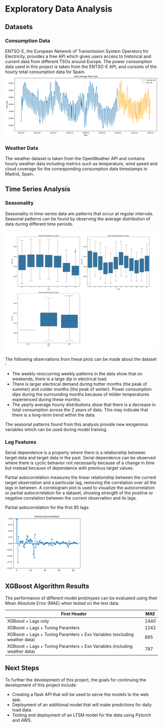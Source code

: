 # Exploratory Data Analysis

## Datasets
### Consumption Data
ENTSO-E, the European Network of Transmission System Operators for Electricity, provides a free API which gives users access to historical and current data from different TSOs around Europe. The power consumption data used in this project is taken from the ENTSO-E API, and consists of the hourly total consumption data for Spain. 
<img src="../images/dataset.png">
### Weather Data
The weather dataset is taken from the OpenWeather API and contains hourly weather data including metrics such as temperature, wind speed and cloud coverage for the corresponding consumption data timestamps in Madrid, Spain.
## Time Series Analysis

### Seasonality

Seasonality in time-series data are patterns that occur at regular intervals. Seasonal patterns can be found by observing the average distribution of data during different time periods.

<img src="../images/3plots.JPG">

The following observations from these plots can be made about the dataset :
* The weekly reoccurring weekly patterns in the data show that on weekends, there is a large dip in electrical load.
* There is larger electrical demand during hotter months (the peak of summer) and colder months (the peak of winter). Power consumption dips during the surrounding months because of milder temperatures experienced during these months.
* The yearly average hourly distributions show that there is a decrease in total consumption across the 2 years of data. This may indicate that there is a long-term trend within the data.

The seasonal patterns found from this analysis provide new exogenous variables which can be used during model training.


### Lag Features
Serial dependence is a property where there is a relationship between target data and target data in the past. Serial dependence can be observed where there is cyclic behavior not necessarily because of a change in time but instead because of dependance with previous target values. 

Partial autocorrelation measures the linear relationship between the current target observation and a particular lag, removing the correlation over all the lags in between. A correlogram plot is used to visualize the autocorrelation or partial autocorrelation for a dataset, showing strength of the positive or negative correlation between the current observation and its lags.

Partial autocorrelation for the first 85 lags:

<img src="../images/correlation85.png" width=50% height=50%>






## XGBoost Algorithm Results

The performance of different model prototypes can be evaluated using their Mean Absolute Error (MAE) when tested on the test data.

| First Header  |      MAE      |
| ------------- | ------------- |
| XGBoost + Lags only  | 1440      |
| XGBoost + Lags + Tuning Paramters  | 1242    |
| XGBoost + Lags + Tuning Paramters + Exo Variables (excluding weather data)  | 885    |
| XGBoost + Lags + Tuning Paramters + Exo Variables (including weather data)   | 787    |

## Next Steps
To further the development of this project, the goals for continuing the development of this project include:
* Creating a flask API that will be used to serve the models to the web app.
* Deployment of an additional model that will make predictions for daily load data.
* Testing and deployment of an LTSM model for the data using Pytorch and AWS.
  
